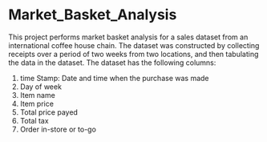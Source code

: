 # Market_Basket_Analysis
This project performs market basket analysis for a sales dataset from an international coffee house chain. The dataset was constructed by collecting receipts over a period of two weeks from two locations, and then tabulating the data in the dataset. The dataset has the following columns:
1) time Stamp: Date and time when the purchase was made
2) Day of week
3) Item name
4) Item price
5) Total price payed
6) Total tax
7) Order in-store or to-go
